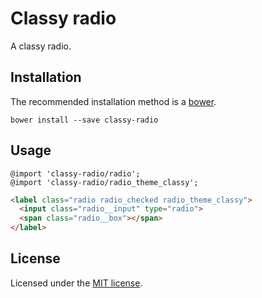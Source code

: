 # Classy radio

A classy radio.

## Installation

The recommended installation method is a [bower](http://bower.io).

```shell
bower install --save classy-radio
```

## Usage

```less
@import 'classy-radio/radio';
@import 'classy-radio/radio_theme_classy';
```

```html
<label class="radio radio_checked radio_theme_classy">
  <input class="radio__input" type="radio">
  <span class="radio__box"></span>
</label>
```

## License

Licensed under the [MIT license](http://mit-license.org/vitalk).

